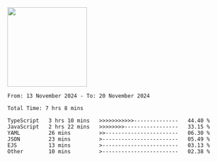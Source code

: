 <img height="180em" src="https://github-readme-stats-eight-theta.vercel.app/api?username=bkundev&show_icons=true&theme=radical&include_all_commits=true&count_private=true"/>
<!--START_SECTION:waka-->

```all_time
From: 13 November 2024 - To: 20 November 2024

Total Time: 7 hrs 8 mins

TypeScript   3 hrs 10 mins   >>>>>>>>>>>--------------   44.40 %
JavaScript   2 hrs 22 mins   >>>>>>>>-----------------   33.15 %
YAML         26 mins         >>-----------------------   06.30 %
JSON         23 mins         >------------------------   05.49 %
EJS          13 mins         >------------------------   03.13 %
Other        10 mins         >------------------------   02.38 %
```

<!--END_SECTION:waka-->
